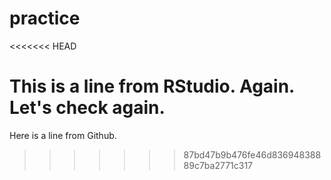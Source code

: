 practice
========
<<<<<<< HEAD

This is a line from RStudio. Again.
Let's check again.
=======
Here is a line from Github.
>>>>>>> 87bd47b9b476fe46d83694838889c7ba2771c317
